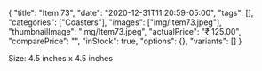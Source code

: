 {
    "title": "Item 73",
    "date": "2020-12-31T11:20:59-05:00",
    "tags": [],
    "categories": ["Coasters"],
    "images": ["img/Item73.jpeg"],
    "thumbnailImage": "img/Item73.jpeg",
    "actualPrice": "₹ 125.00",
    "comparePrice": "",
    "inStock": true,
    "options": {},
    "variants": []
}


Size: 4.5 inches x 4.5 inches